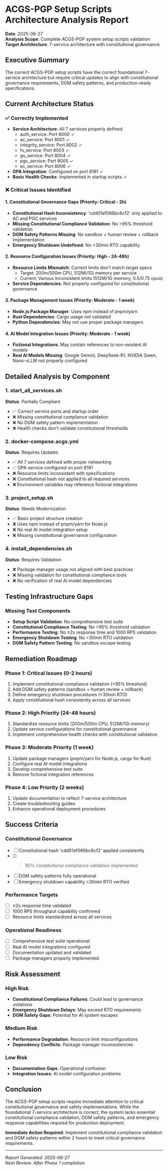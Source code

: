 # ACGS-PGP Setup Scripts Architecture Analysis Report

**Date**: 2025-06-27  
**Analysis Scope**: Complete ACGS-PGP system setup scripts validation  
**Target Architecture**: 7-service architecture with constitutional governance  

## Executive Summary

The current ACGS-PGP setup scripts have the correct foundational 7-service architecture but require critical updates to align with constitutional governance requirements, DGM safety patterns, and production-ready specifications.

## Current Architecture Status

### ✅ Correctly Implemented
- **Service Architecture**: All 7 services properly defined
  - auth_service: Port 8000 ✓
  - ac_service: Port 8001 ✓  
  - integrity_service: Port 8002 ✓
  - fv_service: Port 8003 ✓
  - gs_service: Port 8004 ✓
  - pgc_service: Port 8005 ✓
  - ec_service: Port 8006 ✓
- **OPA Integration**: Configured on port 8181 ✓
- **Basic Health Checks**: Implemented in startup scripts ✓

### ❌ Critical Issues Identified

#### 1. Constitutional Governance Gaps (Priority: Critical - 2h)
- **Constitutional Hash Inconsistency**: 'cdd01ef066bc6cf2' only applied to AC and PGC services
- **Missing Constitutional Compliance Validation**: No >95% threshold validation
- **DGM Safety Patterns Missing**: No sandbox + human review + rollback implementation
- **Emergency Shutdown Undefined**: No <30min RTO capability

#### 2. Resource Configuration Issues (Priority: High - 24-48h)
- **Resource Limits Mismatch**: Current limits don't match target specs
  - Target: 200m/500m CPU, 512Mi/1Gi memory per service
  - Current: Various inconsistent limits (512M/1G memory, 0.5/0.75 cpus)
- **Service Dependencies**: Not properly configured for constitutional governance

#### 3. Package Management Issues (Priority: Moderate - 1 week)
- **Node.js Package Manager**: Uses npm instead of pnpm/yarn
- **Rust Dependencies**: Cargo usage not validated
- **Python Dependencies**: May not use proper package managers

#### 4. AI Model Integration Issues (Priority: Moderate - 1 week)
- **Fictional Integrations**: May contain references to non-existent AI models
- **Real AI Models Missing**: Google Gemini, DeepSeek-R1, NVIDIA Qwen, Nano-vLLM not properly configured

## Detailed Analysis by Component

### 1. start_all_services.sh
**Status**: Partially Compliant
- ✅ Correct service ports and startup order
- ❌ Missing constitutional compliance validation
- ❌ No DGM safety pattern implementation
- ❌ Health checks don't validate constitutional thresholds

### 2. docker-compose.acgs.yml  
**Status**: Requires Updates
- ✅ All 7 services defined with proper networking
- ✅ OPA service configured on port 8181
- ❌ Resource limits inconsistent with specifications
- ❌ Constitutional hash not applied to all required services
- ❌ Environment variables may reference fictional integrations

### 3. project_setup.sh
**Status**: Needs Modernization
- ✅ Basic project structure creation
- ❌ Uses npm instead of pnpm/yarn for Node.js
- ❌ No real AI model integration setup
- ❌ Missing constitutional governance configuration

### 4. install_dependencies.sh
**Status**: Requires Validation
- ❌ Package manager usage not aligned with best practices
- ❌ Missing validation for constitutional compliance tools
- ❌ No verification of real AI model dependencies

## Testing Infrastructure Gaps

### Missing Test Components
- **Setup Script Validation**: No comprehensive test suite
- **Constitutional Compliance Testing**: No >95% threshold validation
- **Performance Testing**: No ≤2s response time and 1000 RPS validation
- **Emergency Shutdown Testing**: No <30min RTO validation
- **DGM Safety Pattern Testing**: No sandbox escape testing

## Remediation Roadmap

### Phase 1: Critical Issues (0-2 hours)
1. Implement constitutional compliance validation (>95% threshold)
2. Add DGM safety patterns (sandbox + human review + rollback)
3. Define emergency shutdown procedures (<30min RTO)
4. Apply constitutional hash consistently across all services

### Phase 2: High Priority (24-48 hours)
1. Standardize resource limits (200m/500m CPU, 512Mi/1Gi memory)
2. Update service configurations for constitutional governance
3. Implement comprehensive health checks with constitutional validation

### Phase 3: Moderate Priority (1 week)
1. Update package managers (pnpm/yarn for Node.js, cargo for Rust)
2. Configure real AI model integrations
3. Develop comprehensive test suite
4. Remove fictional integration references

### Phase 4: Low Priority (2 weeks)
1. Update documentation to reflect 7-service architecture
2. Create troubleshooting guides
3. Enhance operational deployment procedures

## Success Criteria

### Constitutional Governance
- [ ] Constitutional hash 'cdd01ef066bc6cf2' applied consistently
- [ ] >95% constitutional compliance validation implemented
- [ ] DGM safety patterns fully operational
- [ ] Emergency shutdown capability <30min RTO verified

### Performance Targets
- [ ] ≤2s response time validated
- [ ] 1000 RPS throughput capability confirmed
- [ ] Resource limits standardized across all services

### Operational Readiness
- [ ] Comprehensive test suite operational
- [ ] Real AI model integrations configured
- [ ] Documentation updated and validated
- [ ] Package managers properly implemented

## Risk Assessment

### High Risk
- **Constitutional Compliance Failures**: Could lead to governance violations
- **Emergency Shutdown Delays**: May exceed RTO requirements
- **DGM Safety Gaps**: Potential for AI system escapes

### Medium Risk  
- **Performance Degradation**: Resource limit misconfigurations
- **Dependency Conflicts**: Package manager inconsistencies

### Low Risk
- **Documentation Gaps**: Operational confusion
- **Integration Issues**: AI model configuration problems

## Conclusion

The ACGS-PGP setup scripts require immediate attention to critical constitutional governance and safety implementations. While the foundational 7-service architecture is correct, the system lacks essential constitutional compliance validation, DGM safety patterns, and emergency response capabilities required for production deployment.

**Immediate Action Required**: Implement constitutional compliance validation and DGM safety patterns within 2 hours to meet critical governance requirements.

---
*Report Generated: 2025-06-27*  
*Next Review: After Phase 1 completion*
